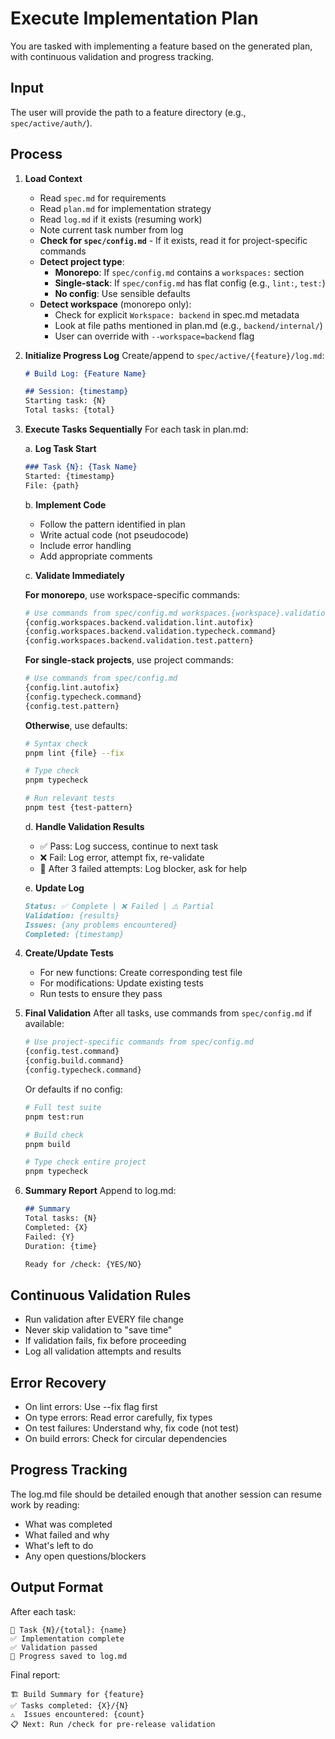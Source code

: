 # Execute Implementation Plan

You are tasked with implementing a feature based on the generated plan, with continuous validation and progress tracking.

## Input
The user will provide the path to a feature directory (e.g., `spec/active/auth/`).

## Process

1. **Load Context**
    - Read `spec.md` for requirements
    - Read `plan.md` for implementation strategy
    - Read `log.md` if it exists (resuming work)
    - Note current task number from log
    - **Check for `spec/config.md`** - If it exists, read it for project-specific commands
    - **Detect project type**:
      - **Monorepo**: If `spec/config.md` contains a `workspaces:` section
      - **Single-stack**: If `spec/config.md` has flat config (e.g., `lint:`, `test:`)
      - **No config**: Use sensible defaults
    - **Detect workspace** (monorepo only):
      - Check for explicit `Workspace: backend` in spec.md metadata
      - Look at file paths mentioned in plan.md (e.g., `backend/internal/`)
      - User can override with `--workspace=backend` flag

2. **Initialize Progress Log**
   Create/append to `spec/active/{feature}/log.md`:
   ```markdown
   # Build Log: {Feature Name}
   
   ## Session: {timestamp}
   Starting task: {N}
   Total tasks: {total}
   ```

3. **Execute Tasks Sequentially**
   For each task in plan.md:

   a. **Log Task Start**
   ```markdown
   ### Task {N}: {Task Name}
   Started: {timestamp}
   File: {path}
   ```

   b. **Implement Code**
    - Follow the pattern identified in plan
    - Write actual code (not pseudocode)
    - Include error handling
    - Add appropriate comments

   c. **Validate Immediately**

   **For monorepo**, use workspace-specific commands:
   ```bash
   # Use commands from spec/config.md workspaces.{workspace}.validation
   {config.workspaces.backend.validation.lint.autofix}
   {config.workspaces.backend.validation.typecheck.command}
   {config.workspaces.backend.validation.test.pattern}
   ```

   **For single-stack projects**, use project commands:
   ```bash
   # Use commands from spec/config.md
   {config.lint.autofix}
   {config.typecheck.command}
   {config.test.pattern}
   ```

   **Otherwise**, use defaults:
   ```bash
   # Syntax check
   pnpm lint {file} --fix

   # Type check
   pnpm typecheck

   # Run relevant tests
   pnpm test {test-pattern}
   ```

   d. **Handle Validation Results**
    - ✅ Pass: Log success, continue to next task
    - ❌ Fail: Log error, attempt fix, re-validate
    - 🔄 After 3 failed attempts: Log blocker, ask for help

   e. **Update Log**
   ```markdown
   Status: ✅ Complete | ❌ Failed | ⚠️ Partial
   Validation: {results}
   Issues: {any problems encountered}
   Completed: {timestamp}
   ```

4. **Create/Update Tests**
    - For new functions: Create corresponding test file
    - For modifications: Update existing tests
    - Run tests to ensure they pass

5. **Final Validation**
   After all tasks, use commands from `spec/config.md` if available:
   ```bash
   # Use project-specific commands from spec/config.md
   {config.test.command}
   {config.build.command}
   {config.typecheck.command}
   ```

   Or defaults if no config:
   ```bash
   # Full test suite
   pnpm test:run

   # Build check
   pnpm build

   # Type check entire project
   pnpm typecheck
   ```

6. **Summary Report**
   Append to log.md:
   ```markdown
   ## Summary
   Total tasks: {N}
   Completed: {X}
   Failed: {Y}
   Duration: {time}
   
   Ready for /check: {YES/NO}
   ```

## Continuous Validation Rules
- Run validation after EVERY file change
- Never skip validation to "save time"
- If validation fails, fix before proceeding
- Log all validation attempts and results

## Error Recovery
- On lint errors: Use --fix flag first
- On type errors: Read error carefully, fix types
- On test failures: Understand why, fix code (not test)
- On build errors: Check for circular dependencies

## Progress Tracking
The log.md file should be detailed enough that another session can resume work by reading:
- What was completed
- What failed and why
- What's left to do
- Any open questions/blockers

## Output Format
After each task:
```
📝 Task {N}/{total}: {name}
✅ Implementation complete
✅ Validation passed
💾 Progress saved to log.md
```

Final report:
```
🏗️ Build Summary for {feature}
✅ Tasks completed: {X}/{N}
⚠️  Issues encountered: {count}
📋 Next: Run /check for pre-release validation
```
